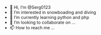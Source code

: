 - 👋 Hi, I’m @Serg0123
- 👀 I’m interested in snowboading and diving
- 🌱 I’m currently learning python and php
- 💞️ I’m looking to collaborate on ...
- 📫 How to reach me ...

<!---
Serg0123/Serg0123 is a ✨ special ✨ repository because its `README.md` (this file) appears on your GitHub profile.
You can click the Preview link to take a look at your changes.
--->
